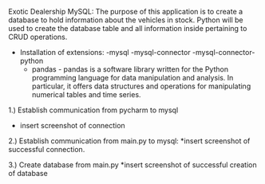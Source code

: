 Exotic Dealership MySQL:
The purpose of this application is to create a database to hold information about the vehicles in stock.
Python will be used to create the database table and all information inside pertaining to CRUD 
operations.
  - Installation of extensions:
    -mysql
    -mysql-connector
    -mysql-connector-python
    - pandas - pandas is a software library written for the Python
    programming language 
    for data manipulation and analysis. In particular, it offers 
    data structures and operations for 
    manipulating numerical tables and time series.
    
1.) Establish communication from pycharm to mysql
* insert screenshot of connection

2.) Establish communication from main.py to mysql: 
*insert screenshot of successful connection. 

3.) Create database from main.py
*insert screenshot of successful creation of database


